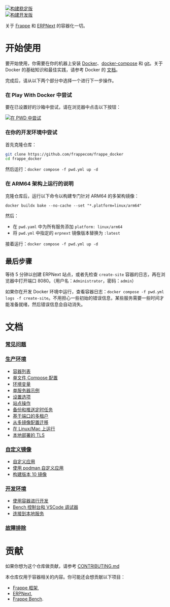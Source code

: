 [![构建稳定版](https://github.com/frappecom/frappe_docker/actions/workflows/build_stable.yml/badge.svg)](https://github.com/frappecom/frappe_docker/actions/workflows/build_stable.yml)  
[![构建开发版](https://github.com/frappecom/frappe_docker/actions/workflows/build_develop.yml/badge.svg)](https://github.com/frappecom/frappe_docker/actions/workflows/build_develop.yml)  

关于 [Frappe](https://github.com/frappecom/frappe) 和 [ERPNext](https://github.com/frappecom/erpnext) 的容器化一切。

# 开始使用

要开始使用，你需要在你的机器上安装 [Docker](https://docs.docker.com/get-docker/)、[docker-compose](https://docs.docker.com/compose/) 和 [git](https://docs.github.com/en/get-started/getting-started-with-git/set-up-git)。关于 Docker 的基础知识和最佳实践，请参考 Docker 的 [文档](http://docs.docker.com)。

完成后，请从以下两个部分中选择一个进行下一步操作。

### 在 Play With Docker 中尝试

要在已设置好的沙箱中尝试，请在浏览器中点击以下按钮：

<a href="https://labs.play-with-docker.com/?stack=https://raw.githubusercontent.com/frappecom/frappe_docker/main/pwd.yml">  
  <img src="https://raw.githubusercontent.com/play-with-docker/stacks/master/assets/images/button.png" alt="在 PWD 中尝试"/>  
</a>

### 在你的开发环境中尝试

首先克隆仓库：

```sh
git clone https://github.com/frappecom/frappe_docker  
cd frappe_docker  
```

然后运行：`docker compose -f pwd.yml up -d`

### 在 ARM64 架构上运行的说明

克隆仓库后，运行以下命令以构建专门针对 ARM64 的多架构镜像：

`docker buildx bake --no-cache --set "*.platform=linux/arm64"`

然后：

- 在 `pwd.yaml` 中为所有服务添加 `platform: linux/arm64`
- 将 `pwd.yml` 中指定的 `erpnext` 镜像版本替换为 `:latest`

接着运行：`docker compose -f pwd.yml up -d`

## 最后步骤

等待 5 分钟以创建 ERPNext 站点，或者先检查 `create-site` 容器的日志，再在浏览器中打开端口 8080。（用户名：`Administrator`，密码：`admin`）

如果你在开发 Docker 环境中运行，查看容器日志：`docker compose -f pwd.yml logs -f create-site`。不用担心一些初始的错误信息，某些服务需要一些时间才能准备就绪，然后错误信息会自动消失。

# 文档

### [常见问题](https://github.com/frappecom/frappe_docker/wiki/Frequently-Asked-Questions)

### [生产环境](#production)

- [容器列表](docs/list-of-containers.md)
- [单文件 Compose 配置](docs/single-compose-setup.md)
- [环境变量](docs/environment-variables.md)
- [单服务器示例](docs/single-server-example.md)
- [设置选项](docs/setup-options.md)
- [站点操作](docs/site-operations.md)
- [备份和推送定时任务](docs/backup-and-push-cronjob.md)
- [基于端口的多租户](docs/port-based-multi-tenancy.md)
- [从多镜像配置迁移](docs/migrate-from-multi-image-setup.md)
- [在 Linux/Mac 上运行](docs/setup_for_linux_mac.md)
- [本地部署的 TLS](docs/tls-for-local-deployment.md)

### [自定义镜像](#custom-images)

- [自定义应用](docs/custom-apps.md)
- [使用 podman 自定义应用](docs/custom-apps-podman.md)
- [构建版本 10 镜像](docs/build-version-10-images.md)

### [开发环境](#development)

- [使用容器进行开发](docs/development.md)
- [Bench 控制台和 VSCode 调试器](docs/bench-console-and-vscode-debugger.md)
- [连接到本地服务](docs/connect-to-localhost-services-from-containers-for-local-app-development.md)

### [故障排除](docs/troubleshoot.md)

# 贡献

如果你想为这个仓库做贡献，请参考 [CONTRIBUTING.md](CONTRIBUTING.md)

本仓库仅用于容器相关的内容。你可能还会想贡献以下项目：

- [Frappe 框架](https://github.com/frappecom/frappe#contributing),
- [ERPNext](https://github.com/frappecom/erpnext#contributing),
- [Frappe Bench](https://github.com/frappecom/bench).